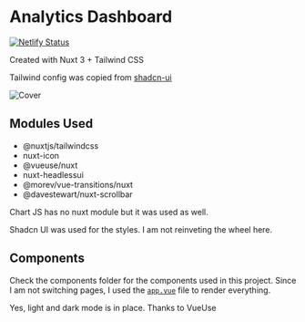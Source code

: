 # Analytics Dashboard

[![Netlify Status](https://api.netlify.com/api/v1/badges/ed5e5a46-63f2-48c5-91a0-7a6a129b37f0/deploy-status)](https://app.netlify.com/sites/bejewelled-kitten-6e2434/deploys)


Created with Nuxt 3 + Tailwind CSS

Tailwind config was copied from [shadcn-ui](https://ui.shadcn.com/)

![Cover](/public/cover.png)

## Modules Used

- @nuxtjs/tailwindcss
- nuxt-icon
- @vueuse/nuxt
- nuxt-headlessui
- @morev/vue-transitions/nuxt
- @davestewart/nuxt-scrollbar

Chart JS has no nuxt module but it was used as well.

Shadcn UI was used for the styles. I am not reinveting the wheel here.

## Components

Check the components folder for the components used in this project. Since I am not switching pages, I used the [`app.vue`](/app.vue) file to render everything.

Yes, light and dark mode is in place. Thanks to VueUse
